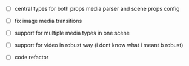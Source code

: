 - [ ] central types for both props media parser and scene props config
- [ ] fix image media transitions
- [ ] support for multiple media types in one scene
- [ ] support for video in robust way (i dont know what i meant b robust)
- [ ] code refactor



